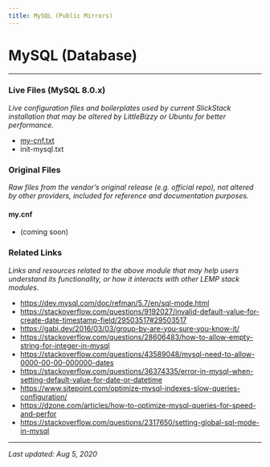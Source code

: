 ```yaml
---
title: MySQL (Public Mirrors)
---
```


# MySQL (Database)

----

### Live Files (MySQL 8.0.x)

*Live configuration files and boilerplates used by current SlickStack installation that may be altered by LittleBizzy or Ubuntu for better performance.*

* <a href="my.cnf">my-cnf.txt</a>
* init-mysql.txt

### Original Files

*Raw files from the vendor’s original release (e.g. official repo), not altered by other providers, included for reference and documentation purposes.*

#### my.cnf

* (coming soon)

### Related Links

*Links and resources related to the above module that may help users understand its functionality, or how it interacts with other LEMP stack modules.*

* https://dev.mysql.com/doc/refman/5.7/en/sql-mode.html
* https://stackoverflow.com/questions/9192027/invalid-default-value-for-create-date-timestamp-field/29503517#29503517
* https://gabi.dev/2016/03/03/group-by-are-you-sure-you-know-it/
* https://stackoverflow.com/questions/28606483/how-to-allow-empty-string-for-integer-in-mysql
* https://stackoverflow.com/questions/43589048/mysql-need-to-allow-0000-00-00-000000-dates
* https://stackoverflow.com/questions/36374335/error-in-mysql-when-setting-default-value-for-date-or-datetime
* https://www.sitepoint.com/optimize-mysql-indexes-slow-queries-configuration/
* https://dzone.com/articles/how-to-optimize-mysql-queries-for-speed-and-perfor
* https://stackoverflow.com/questions/2317650/setting-global-sql-mode-in-mysql

----

*Last updated: Aug 5, 2020*
